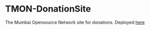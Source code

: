 # TMON-DonationSite
The Mumbai Opensource Network site for donations.
 Deployed [here](https://the-mumbai-opensource-network.github.io/TMON-DonationSite/)
